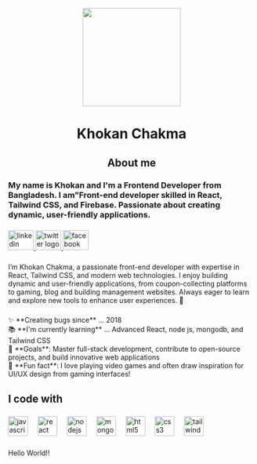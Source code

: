 <div align="center">
  <img height="200" src="https://ibb.co.com/HfBLyDkp"  />
</div>

###

<h1 align="center">Khokan Chakma</h1>

###

<h2 align="center">About me</h2>

###

<h3 align="left">My name is Khokan and I'm a Frontend Developer from Bangladesh. I am"Front-end developer skilled in React, Tailwind CSS, and Firebase. Passionate about creating dynamic, user-friendly applications.</h3>

###

<div align="left">
  <a href="https://www.linkedin.com/in/khokan-chakma/" target="_blank">
    <img src="https://raw.githubusercontent.com/maurodesouza/profile-readme-generator/master/src/assets/icons/social/linkedin/default.svg" width="52" height="40" alt="linkedin logo"  />
  </a>
  <a href="https://x.com/khokancrmt" target="_blank">
    <img src="https://raw.githubusercontent.com/maurodesouza/profile-readme-generator/master/src/assets/icons/social/twitter/default.svg" width="52" height="40" alt="twitter logo"  />
  </a>
  <a href="https://www.facebook.com/khokan.chakma.59360/" target="_blank">
    <img src="https://raw.githubusercontent.com/maurodesouza/profile-readme-generator/master/src/assets/icons/social/facebook/default.svg" width="52" height="40" alt="facebook logo"  />
  </a>
</div>

###

<p align="left">I’m Khokan Chakma, a passionate front-end developer with expertise in React, Tailwind CSS, and modern web technologies. I enjoy building dynamic and user-friendly applications, from coupon-collecting platforms to gaming, blog and building management websites. Always eager to learn and explore new tools to enhance user experiences. 🚀</p>

###

<p align="left">✨ **Creating bugs since** ... 2018  <br>📚 **I'm currently learning** ... Advanced React, node js, mongodb, and Tailwind CSS  <br>🎯 **Goals**: Master full-stack development, contribute to open-source projects, and build innovative web applications  <br>🎲 **Fun fact**: I love playing video games and often draw inspiration for UI/UX design from gaming interfaces!</p>

###

<h2 align="left">I code with</h2>

###

<div align="left">
  <img src="https://cdn.jsdelivr.net/gh/devicons/devicon/icons/javascript/javascript-original.svg" height="40" alt="javascript logo"  />
  <img width="12" />
  <img src="https://cdn.jsdelivr.net/gh/devicons/devicon/icons/react/react-original.svg" height="40" alt="react logo"  />
  <img width="12" />
  <img src="https://cdn.jsdelivr.net/gh/devicons/devicon/icons/nodejs/nodejs-original.svg" height="40" alt="nodejs logo"  />
  <img width="12" />
  <img src="https://cdn.jsdelivr.net/gh/devicons/devicon/icons/mongodb/mongodb-original.svg" height="40" alt="mongodb logo"  />
  <img width="12" />
  <img src="https://cdn.jsdelivr.net/gh/devicons/devicon/icons/html5/html5-original.svg" height="40" alt="html5 logo"  />
  <img width="12" />
  <img src="https://cdn.jsdelivr.net/gh/devicons/devicon/icons/css3/css3-original.svg" height="40" alt="css3 logo"  />
  <img width="12" />
  <img src="https://cdn.jsdelivr.net/gh/devicons/devicon/icons/tailwindcss/tailwindcss-original-wordmark.svg" height="40" alt="tailwindcss logo"  />
</div>

###

<p align="left">Hello World!!</p>

###
